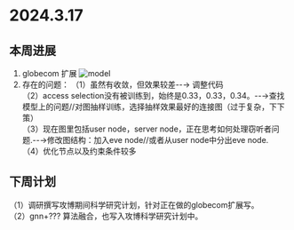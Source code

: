 # 2024.3.17
## 本周进展
1. globecom 扩展
![model](https://github.com/UNIC-Lab/Weekly-Report/blob/main/2024-Spring/Group-1/Zhaowei-Wang/figure/gc1.jpg)
2. 存在的问题：
（1）虽然有收敛，但效果较差--→ 调整代码   
（2）access selection没有被训练到，始终是0.33，0.33，0.34。--→查找模型上的问题//对图抽样训练，选择抽样效果最好的连接图（过于复杂，下下策）   
（3）现在图里包括user node，server node，正在思考如何处理窃听者问题.--→修改图结构：加入eve node//或者从user node中分出eve node.   
（4）优化节点以及约束条件较多   
## 下周计划   
（1）调研撰写攻博期间科学研究计划，针对正在做的globecom扩展写。   
（2）gnn+??? 算法融合，也写入攻博科学研究计划中。
